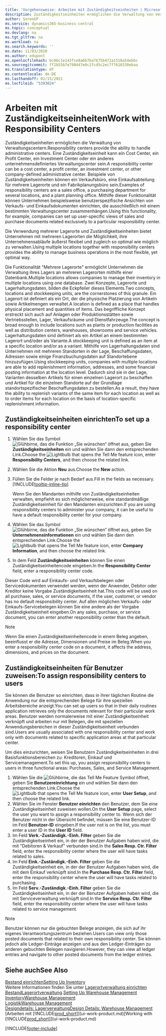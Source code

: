 ```yaml
---
title: 'Vorgehensweise: Arbeiten mit Zuständigkeitseinheiten | Microsoft Docs'
description: Zuständigkeitseinheiten ermöglichen die Verwaltung von Verwaltungscentern. Eine Zuständigkeitseinheit kann ein Cost Center, ein Profit Center, ein Investment Center oder ein anderes unternehmensdefiniertes Verwaltungscenter sein.
author: SorenGP
ms.service: dynamics365-business-central
ms.topic: conceptual
ms.devlang: na
ms.tgt_pltfrm: na
ms.workload: na
ms.search.keywords: ''
ms.date: 11/03/2020
ms.author: edupont
ms.openlocfilehash: bc06c1e143fce8a667ba7675b472a1518a54ebbc
ms.sourcegitcommit: ff2b55b7e790447e0c1fcd5c2ec7f7610338ebaa
ms.translationtype: HT
ms.contentlocale: de-DE
ms.lasthandoff: 02/15/2021
ms.locfileid: "5393024"
---
```

# <a name="work-with-responsibility-centers"></a><span data-ttu-id="5bf4a-104">Arbeiten mit Zuständigkeitseinheiten</span><span class="sxs-lookup"><span data-stu-id="5bf4a-104">Work with Responsibility Centers</span></span>

<span data-ttu-id="5bf4a-105">Zuständigkeitseinheiten ermöglichen die Verwaltung von Verwaltungscentern.</span><span class="sxs-lookup"><span data-stu-id="5bf4a-105">Responsibility centers provide the ability to handle administrative centers.</span></span> <span data-ttu-id="5bf4a-106">Eine Zuständigkeitseinheit kann ein Cost Center, ein Profit Center, ein Investment Center oder ein anderes unternehmensdefiniertes Verwaltungscenter sein.</span><span class="sxs-lookup"><span data-stu-id="5bf4a-106">A responsibility center can be a cost center, a profit center, an investment center, or other company-defined administrative center.</span></span> <span data-ttu-id="5bf4a-107">Beispiele von Zuständigkeitseinheiten können ein Verkaufsbüro, eine Einkaufsabteilung für mehrere Lagerorte und ein Fabrikplanungsbüro sein.</span><span class="sxs-lookup"><span data-stu-id="5bf4a-107">Examples of responsibility centers are a sales office, a purchasing department for several locations, and a plant planning office.</span></span> <span data-ttu-id="5bf4a-108">Mithilfe dieser Funktionalität können Unternehmen beispielsweise benutzerspezifische Ansichten von Verkaufs- und Einkaufsdokumenten einrichten, die ausschließlich mit einem bestimmten Verwaltungscenter zusammenhängen.</span><span class="sxs-lookup"><span data-stu-id="5bf4a-108">Using this functionality, for example, companies can set up user-specific views of sales and purchase documents related exclusively to a particular responsibility center.</span></span>  

<span data-ttu-id="5bf4a-109">Die Verwendung mehrerer Lagerorte und Zuständigkeitseinheiten bietet Unternehmen mit mehreren Lagerorten die Möglichkeit, ihre Unternehmensabläufe äußerst flexibel und zugleich so optimal wie möglich zu verwalten.</span><span class="sxs-lookup"><span data-stu-id="5bf4a-109">Using multiple locations together with responsibility centers provides the ability to manage business operations in the most flexible, yet optimal way.</span></span>

<span data-ttu-id="5bf4a-110">Die Funktionalität "Mehrere Lagerorte" ermöglicht Unternehmen die Verwaltung ihres Lagers an mehreren Lagerorten mithilfe einer Datenbank.</span><span class="sxs-lookup"><span data-stu-id="5bf4a-110">Multiple locations allows companies to manage their inventory in multiple locations using one database.</span></span> <span data-ttu-id="5bf4a-111">Zwei Konzepte, Lagerorte und Lagerhaltungsdaten, bilden die Eckpfeiler dieses Elements.</span><span class="sxs-lookup"><span data-stu-id="5bf4a-111">Two concepts, locations and stockkeeping units, are the cornerstones of this granule.</span></span> <span data-ttu-id="5bf4a-112">Ein Lagerort ist definiert als ein Ort, der die physische Platzierung von Artikeln sowie Artikelmengen verwaltet.</span><span class="sxs-lookup"><span data-stu-id="5bf4a-112">A location is defined as a place that handles physical placement and quantities of items.</span></span> <span data-ttu-id="5bf4a-113">Das begriffliche Konzept erstreckt sich auch auf Anlagen oder Produktionsstätten sowie Vertriebsstellen, Lager, Verkaufsräume und Dienstfahrzeuge.</span><span class="sxs-lookup"><span data-stu-id="5bf4a-113">The concept is broad enough to include locations such as plants or production facilities as well as distribution centers, warehouses, showrooms and service vehicles.</span></span> <span data-ttu-id="5bf4a-114">Lagerhaltungsdaten sind definiert als ein Artikel an einem bestimmten Lagerort und/oder als Variante.</span><span class="sxs-lookup"><span data-stu-id="5bf4a-114">A stockkeeping unit is defined as an item at a specific location and/or as a variant.</span></span> <span data-ttu-id="5bf4a-115">Mithilfe von Lagerhaltungsdaten sind Unternehmen mit mehreren Standorten in der Lage, Beschaffungsdaten, Adressen sowie einige Finanzbuchungsdaten auf Standortebene hinzuzufügen.</span><span class="sxs-lookup"><span data-stu-id="5bf4a-115">Using stockkeeping units, companies with multiple locations are able to add replenishment information, addresses, and some financial posting information at the location level.</span></span> <span data-ttu-id="5bf4a-116">Dadurch sind sie in der Lage, Varianten desselben Artikels für einen einzelnen Lagerort zu beschaffen und Artikel für die einzelnen Standorte auf der Grundlage standortspezifischer Beschaffungsdaten zu bestellen.</span><span class="sxs-lookup"><span data-stu-id="5bf4a-116">As a result, they have the ability to replenish variants of the same item for each location as well as to order items for each location on the basis of location-specific replenishment information.</span></span>  

## <a name="to-set-up-a-responsibility-center"></a><span data-ttu-id="5bf4a-117">Zuständigkeitseinheiten einrichten</span><span class="sxs-lookup"><span data-stu-id="5bf4a-117">To set up a responsibility center</span></span>

1. <span data-ttu-id="5bf4a-118">Wählen Sie das Symbol ![Glühbirne, das die Funktion „Sie wünschen“ öffnet](media/ui-search/search_small.png "Was möchten Sie tun?") aus, geben Sie **Zuständigkeitseinheiten** ein und wählen Sie dann den entsprechenden Link.</span><span class="sxs-lookup"><span data-stu-id="5bf4a-118">Choose the ![Lightbulb that opens the Tell Me feature](media/ui-search/search_small.png "Tell me what you want to do") icon, enter **Responsibility Centers**, and then choose the related link.</span></span>  
2. <span data-ttu-id="5bf4a-119">Wählen Sie die Aktion **Neu** aus.</span><span class="sxs-lookup"><span data-stu-id="5bf4a-119">Choose the **New** action.</span></span>  
3. <span data-ttu-id="5bf4a-120">Füllen Sie die Felder je nach Bedarf aus.</span><span class="sxs-lookup"><span data-stu-id="5bf4a-120">Fill in the fields as necessary.</span></span> [!INCLUDE[tooltip-inline-tip](includes/tooltip-inline-tip_md.md)]  

    <span data-ttu-id="5bf4a-121">Wenn Sie den Mandanten mithilfe von Zuständigkeitseinheiten verwalten, empfiehlt es sich möglicherweise, eine standardmäßige Zuständigkeitseinheit für den Mandanten einzurichten.</span><span class="sxs-lookup"><span data-stu-id="5bf4a-121">If you are using responsibility centers to administer your company, it can be useful to have a default responsibility center for your company.</span></span>
4. <span data-ttu-id="5bf4a-122">Wählen Sie das Symbol ![Glühbirne, das die Funktion „Sie wünschen“ öffnet](media/ui-search/search_small.png "Was möchten Sie tun?") aus, geben Sie **Unternehmensinformationen** ein und wählen Sie dann den entsprechenden Link.</span><span class="sxs-lookup"><span data-stu-id="5bf4a-122">Choose the ![Lightbulb that opens the Tell Me feature](media/ui-search/search_small.png "Tell me what you want to do") icon, enter **Company Information**, and then choose the related link.</span></span>
5. <span data-ttu-id="5bf4a-123">In dem Feld **Zuständigkeitseinheiten** können Sie einen Zuständigkeitseinheitencode eingeben.</span><span class="sxs-lookup"><span data-stu-id="5bf4a-123">In the **Responsibility Center** field, enter a responsibility center code.</span></span>

<span data-ttu-id="5bf4a-124">Dieser Code wird auf Einkaufs- und Verkaufsbelegen oder Servicedokumenten verwendet werden, wenn der Anwender, Debitor oder Kreditor keine Vorgabe Zuständigkeitseinheit hat.</span><span class="sxs-lookup"><span data-stu-id="5bf4a-124">This code will be used on all purchase, sales, or service documents, if the user, customer, or vendor has no default responsibility center.</span></span> <span data-ttu-id="5bf4a-125">Auf allen möglichen Verkaufs- oder Einkaufs-Servicebelegen können Sie eine andere als der Vorgabe Zuständigkeitseinheit eingeben.</span><span class="sxs-lookup"><span data-stu-id="5bf4a-125">On any sales, purchase, or service document, you can enter another responsibility center than the default.</span></span>

> [!NOTE]  
> <span data-ttu-id="5bf4a-126">Wenn Sie einen Zuständigkeitseinheitencode in einem Beleg angeben, beeinflusst er die Adresse, Dimensionen und Preise im Beleg.</span><span class="sxs-lookup"><span data-stu-id="5bf4a-126">When you enter a responsibility center code on a document, it affects the address, dimensions, and prices on the document.</span></span>  

## <a name="to-assign-responsibility-centers-to-users"></a><span data-ttu-id="5bf4a-127">Zuständigkeitseinheiten für Benutzer zuweisen:</span><span class="sxs-lookup"><span data-stu-id="5bf4a-127">To assign responsibility centers to users</span></span>

<span data-ttu-id="5bf4a-128">Sie können die Benutzer so einrichten, dass in ihrer täglichen Routine die Anwendung nur die entsprechenden Belege für ihre speziellen Arbeitsbereiche anzeigt.</span><span class="sxs-lookup"><span data-stu-id="5bf4a-128">You can set up users so that in their daily routines application retrieves only the documents relevant for their particular work areas.</span></span> <span data-ttu-id="5bf4a-129">Benutzer werden normalerweise mit einer Zuständigkeitseinheit verknüpft und arbeiten nur mit Belegen, die mit speziellen Anwendungsbereichen in dieser Zuständigkeitseinheit verbunden sind.</span><span class="sxs-lookup"><span data-stu-id="5bf4a-129">Users are usually associated with one responsibility center and work only with documents related to specific application areas at that particular center.</span></span>  

<span data-ttu-id="5bf4a-130">Um dies einzurichten, weisen Sie Benutzern Zuständigkeitseinheiten in drei Basisfunktionsbereichen zu: Kreditoren, Einkauf und Servicemanagement.</span><span class="sxs-lookup"><span data-stu-id="5bf4a-130">To set this up, you assign responsibility centers to users in three functional areas: Purchases, Sales, and Service Management.</span></span>  

1. <span data-ttu-id="5bf4a-131">Wählen Sie die ![Glühbirne, die das Tell Me Feature](media/ui-search/search_small.png "Was möchten Sie tun?") Symbol öffnet, geben Sie **Benutzereinrichtung** ein und wählen Sie dann den entsprechenden Link.</span><span class="sxs-lookup"><span data-stu-id="5bf4a-131">Choose the ![Lightbulb that opens the Tell Me feature](media/ui-search/search_small.png "Tell me what you want to do") icon, enter **User Setup**, and then choose the related link.</span></span>  
2. <span data-ttu-id="5bf4a-132">Wählen Sie im Fenster **Benutzer einrichten** den Benutzer, dem Sie eine Zuständigkeitseinheit zuweisen wollen.</span><span class="sxs-lookup"><span data-stu-id="5bf4a-132">On the **User Setup** page, select the user you want to assign a responsibility center to.</span></span> <span data-ttu-id="5bf4a-133">Wenn sich der Benutzer nicht in der Übersicht befindet, müssen Sie eine Benutzer-ID im Feld **Benutzer-ID** eingeben.</span><span class="sxs-lookup"><span data-stu-id="5bf4a-133">If the user not is on the list, you must enter a user ID in the **User ID** field.</span></span>  
3. <span data-ttu-id="5bf4a-134">Im Feld **Verk.-Zuständigk.-Einh. Filter** geben Sie die Zuständigkeitseinheit ein, in der der Benutzer Aufgaben haben wird, die mit "Debitoren & Verkauf" verbunden sind.</span><span class="sxs-lookup"><span data-stu-id="5bf4a-134">In the **Sales Resp. Ctr. Filter** field, enter the responsibility center where the user will have tasks related to sales.</span></span>  
4. <span data-ttu-id="5bf4a-135">Im Feld **Eink.-Zuständigk.-Einh. Filter** geben Sie die Zuständigkeitseinheit ein, in der der Benutzer Aufgaben haben wird, die mit dem Einkauf verknüpft sind.</span><span class="sxs-lookup"><span data-stu-id="5bf4a-135">In the **Purchase Resp. Ctr. Filter** field, enter the responsibility center where the user will have tasks related to purchasing.</span></span>  
5. <span data-ttu-id="5bf4a-136">Im Feld **Serv.-Zuständigk.-Einh. Filter** geben Sie die Zuständigkeitseinheit ein, in der der Benutzer Aufgaben haben wird, die mit Serviceverwaltung verknüpft sind.</span><span class="sxs-lookup"><span data-stu-id="5bf4a-136">In the **Service Resp. Ctr. Filter** field, enter the responsibility center where the user will have tasks related to service management.</span></span>  

> [!NOTE]  
> <span data-ttu-id="5bf4a-137">Benutzer können nur die gebuchten Belege anzeigen, die sich auf ihr eigenes Verantwortungszentrum beziehen.</span><span class="sxs-lookup"><span data-stu-id="5bf4a-137">Users can view only those posted documents that related to their own responsibility center.</span></span> <span data-ttu-id="5bf4a-138">Sie können jedoch alle Ledger-Einträge anzeigen und aus den Ledger-Einträgen zu anderen gebuchten Belegen navigieren.</span><span class="sxs-lookup"><span data-stu-id="5bf4a-138">However, they can view all ledger entries and navigate to other posted documents from the ledger entries.</span></span>

## <a name="see-also"></a><span data-ttu-id="5bf4a-139">Siehe auch</span><span class="sxs-lookup"><span data-stu-id="5bf4a-139">See Also</span></span>

[<span data-ttu-id="5bf4a-140">Bestand einrichten</span><span class="sxs-lookup"><span data-stu-id="5bf4a-140">Setting Up Inventory</span></span>](inventory-setup-inventory.md)  
<span data-ttu-id="5bf4a-141">Weitere Informationen finden Sie unter [Lagerortverwaltung einrichten](warehouse-setup-warehouse.md)
[Bestand](inventory-manage-inventory.md)[Lagerortverwaltung](warehouse-manage-warehouse.md).</span><span class="sxs-lookup"><span data-stu-id="5bf4a-141">[Setting Up Warehouse Management](warehouse-setup-warehouse.md)
[Inventory](inventory-manage-inventory.md)[Warehouse Management](warehouse-manage-warehouse.md)</span></span>  
[<span data-ttu-id="5bf4a-142">Logistik</span><span class="sxs-lookup"><span data-stu-id="5bf4a-142">Warehouse Management</span></span>](warehouse-manage-warehouse.md)  
[<span data-ttu-id="5bf4a-143">Designdetails: Lagerverwaltung</span><span class="sxs-lookup"><span data-stu-id="5bf4a-143">Design Details: Warehouse Management</span></span>](design-details-warehouse-management.md)  
<span data-ttu-id="5bf4a-144">[Arbeiten mit [!INCLUDE[prod_short](includes/prod_short.md)]](ui-work-product.md)</span><span class="sxs-lookup"><span data-stu-id="5bf4a-144">[Working with [!INCLUDE[prod_short](includes/prod_short.md)]](ui-work-product.md)</span></span>  


[!INCLUDE[footer-include](includes/footer-banner.md)]